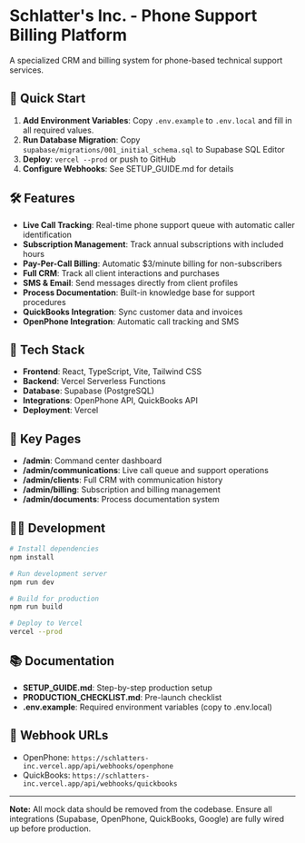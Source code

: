 # Schlatter's Inc. - Phone Support Billing Platform

A specialized CRM and billing system for phone-based technical support services.

## 🚀 Quick Start

1. **Add Environment Variables**: Copy `.env.example` to `.env.local` and fill in all required values.
2. **Run Database Migration**: Copy `supabase/migrations/001_initial_schema.sql` to Supabase SQL Editor
3. **Deploy**: `vercel --prod` or push to GitHub
4. **Configure Webhooks**: See SETUP_GUIDE.md for details

## 🛠️ Features

- **Live Call Tracking**: Real-time phone support queue with automatic caller identification
- **Subscription Management**: Track annual subscriptions with included hours
- **Pay-Per-Call Billing**: Automatic $3/minute billing for non-subscribers
- **Full CRM**: Track all client interactions and purchases
- **SMS & Email**: Send messages directly from client profiles
- **Process Documentation**: Built-in knowledge base for support procedures
- **QuickBooks Integration**: Sync customer data and invoices
- **OpenPhone Integration**: Automatic call tracking and SMS

## 🧰 Tech Stack

- **Frontend**: React, TypeScript, Vite, Tailwind CSS
- **Backend**: Vercel Serverless Functions
- **Database**: Supabase (PostgreSQL)
- **Integrations**: OpenPhone API, QuickBooks API
- **Deployment**: Vercel

## 📱 Key Pages

- **/admin**: Command center dashboard
- **/admin/communications**: Live call queue and support operations
- **/admin/clients**: Full CRM with communication history
- **/admin/billing**: Subscription and billing management
- **/admin/documents**: Process documentation system

## 🧑‍💻 Development

```bash
# Install dependencies
npm install

# Run development server
npm run dev

# Build for production
npm run build

# Deploy to Vercel
vercel --prod
```

## 📚 Documentation

- **SETUP_GUIDE.md**: Step-by-step production setup
- **PRODUCTION_CHECKLIST.md**: Pre-launch checklist
- **.env.example**: Required environment variables (copy to .env.local)

## 🔗 Webhook URLs

- OpenPhone: `https://schlatters-inc.vercel.app/api/webhooks/openphone`
- QuickBooks: `https://schlatters-inc.vercel.app/api/webhooks/quickbooks`

---

**Note:** All mock data should be removed from the codebase. Ensure all integrations (Supabase, OpenPhone, QuickBooks, Google) are fully wired up before production.